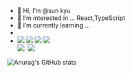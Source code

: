 - 👋 Hi, I’m @sun kyu
- 👀 I’m interested in ... React,TypeScript
- 🌱 I’m currently learning ...
- 
- <img src="https://img.shields.io/badge/CSS3-1572B6?style=for-the-badge&logo=CSS3&logoColor=black">              <img src="https://img.shields.io/badge/HTML5-E34F26?style=for-the-badge&logo=HTML5&logoColor=black">              <img src="https://img.shields.io/badge/JavaScript-F7DF1E?style=for-the-badge&logo=JSS&logoColor=black">      <img src="https://img.shields.io/badge/JQuery-0769AD?style=for-the-badge&logo=JQuery&logoColor=black"> <br><img src="https://img.shields.io/badge/Oracle-F80000?style=flat&logo=Oracle&logoColor=4479A1"/>&nbsp;&nbsp;<img src="https://img.shields.io/badge/JAVA-8F0000?style=flat&logo&logoColor=4479A1"/>

<!---
tjsrbkR/tjsrbkR is a ✨ special ✨ repository because its `README.md` (this file) appears on your GitHub profile.
You can click the Preview link to take a look at your changes.
--->


![Anurag's GitHub stats](https://github-readme-stats.vercel.app/api?username=tjsrbKR)
